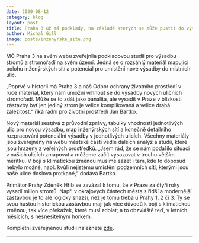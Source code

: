 ```yaml
---
date: 2020-08-12
category: blog
layout: post
title: Praha 3 už má podklady, na základě kterých se může pustit do výsadby stromů!
author: Michal Gill
image: posts/inzenyrske_site.png
---
```


MČ Praha 3 na svém webu zveřejnila podkladovou studii pro výsadbu stromů a stromořadí na svém území. Jedná se o rozsáhlý materiál mapující polohu inženýrských sítí a potenciál pro umístění nové výsadby do místních ulic.

„Poprvé v historii má Praha 3 a náš Odbor ochrany životního prostředí v ruce materiál, který nám umožní vrhnout se do výsadby nových uličních stromořadí. Může se to zdát jako banalita, ale vysadit v Praze v blízkosti zástavby byť jen jediný strom je velice komplikovaná a velice drahá záležitost,“ říká radní pro životní prostředí Jan Bartko.

Nový materiál sestává z průvodní zprávy, tabulky vhodnosti jednotlivých ulic pro novou výsadbu, map inženýrských sítí a konečně detailního rozpracování potenciální výsadby v jednotlivých ulicích. Všechny materiály jsou zveřejněny na webu městské části vedle dalších analýz a studií, které jsou hrazeny z veřejných prostředků. „Jsem rád, že se nám podařilo situaci v našich ulicích zmapovat a můžeme začít vysazovat v trochu větším měřítku. V boji s klimatickou změnou musíme sázet i tam, kde to doposud nebylo možné, např. kvůli nejistému umístění podzemních sítí, kterými jsou naše ulice doslova protkané,“ dodává Bartko.

Primátor Prahy Zdeněk Hřib se zavázal k tomu, že v Praze za čtyři roky vysadí milion stromů. Např. v okrajových částech města s řidší a modernější zástavbou je to ale logicky snazší, než je tomu třeba u Prahy 1, 2 či 3. Ty se svou hustou historickou zástavbou mají jak více důvodů k boji s klimatickou změnou, tak více překážek, které musí zdolat; a to obzvláště teď, v letních měsících, s nesnesitelným horkem.

Kompletní zveřejněnou studii naleznete [zde](https://www.praha3.cz/samosprava/otevrena-data/studie-a-analyzy-zadane-mestskou-casti-praha-3/podkladova-studie-pro-vysadbu-stromu-ve-stromoradi-na-uzemi-mc-praha-3-n909435.htm).

- - -
